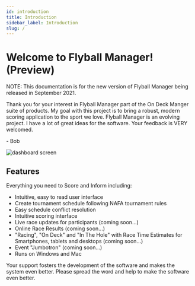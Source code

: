 ```yaml
---
id: introduction
title: Introduction
sidebar_label: Introduction
slug: /
---
```


# Welcome to Flyball Manager! (Preview)

NOTE: This documentation is for the new version of Flyball Manager being released in September 2021.

Thank you for your interest in Flyball Manager part of the On Deck Manger suite of products. My goal with this project is to bring a robust, modern scoring application to the sport we love. Flyball Manager is an evolving project. I have a lot of great ideas for the software. Your feedback is VERY welcomed.

\- Bob

![dashboard screen](/img/dashboard-screen.png)

## Features

Everything you need to Score and Inform including:

- Intuitive, easy to read user interface
- Create tournament schedule following NAFA tournament rules
- Easy schedule conflict resolution
- Intuitive scoring interface
- Live race updates for participants \(coming soon...\)
- Online Race Results \(coming soon...\)
- "Racing", "On Deck" and "In The Hole" with Race Time Estimates for Smartphones, tablets and desktops \(coming soon...\)
- Event "Jumbotron" \(coming soon...\)
- Runs on Windows and Mac

Your support fosters the development of the software and makes the system even better. Please spread the word and help to make the software even better.
